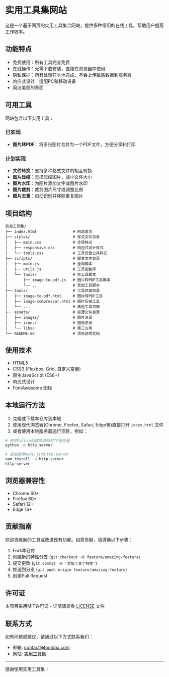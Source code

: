 # 实用工具集网站

这是一个基于网页的实用工具集合网站，提供多种常用的在线工具，帮助用户提高工作效率。

## 功能特点

- 免费使用：所有工具完全免费
- 在线操作：无需下载安装，直接在浏览器中使用
- 隐私保护：所有处理在本地完成，不会上传敏感数据到服务器
- 响应式设计：适配PC和移动设备
- 简洁美观的界面

## 可用工具

网站包含以下实用工具：

### 已实现

- **图片转PDF**：将多张图片合并为一个PDF文件，方便分享和打印

### 计划实现

- **文件转换**：支持多种格式文件的相互转换
- **图片压缩**：无损压缩图片，减小文件大小
- **图片水印**：为图片添加文字或图片水印
- **图片裁剪**：裁剪图片尺寸或调整比例
- **图片去重**：自动识别并移除重复图片

## 项目结构

```
实用工具集/
├── index.html                # 网站首页
├── styles/                   # 样式文件目录
│   ├── main.css              # 全局样式
│   ├── responsive.css        # 响应式设计样式
│   └── tools.css             # 工具页面公共样式
├── scripts/                  # 脚本文件目录
│   ├── main.js               # 全局脚本
│   ├── utils.js              # 工具函数库
│   └── tools/                # 各工具脚本
│       ├── image-to-pdf.js   # 图片转PDF工具脚本
│       └── ...               # 其他工具脚本
├── tools/                    # 工具页面目录
│   ├── image-to-pdf.html     # 图片转PDF工具
│   ├── image-compressor.html # 图片压缩工具
│   └── ...                   # 其他工具页面
├── assets/                   # 资源文件目录
│   ├── images/               # 图片资源
│   ├── icons/                # 图标资源
│   └── libs/                 # 第三方库
└── README.md                 # 项目说明文档
```

## 使用技术

- HTML5
- CSS3 (Flexbox, Grid, 自定义变量)
- 原生JavaScript (ES6+)
- 响应式设计
- FontAwesome 图标

## 本地运行方法

1. 克隆或下载本仓库到本地
2. 使用现代浏览器(Chrome, Firefox, Safari, Edge等)直接打开 `index.html` 文件
3. 或者使用本地服务器运行项目，例如：

```bash
# 使用Python创建简单的HTTP服务器
python -m http.server

# 或者使用Node.js的http-server
npm install -g http-server
http-server
```

## 浏览器兼容性

- Chrome 60+
- Firefox 60+
- Safari 12+
- Edge 16+

## 贡献指南

欢迎贡献新的工具或改进现有功能。如需贡献，请遵循以下步骤：

1. Fork本仓库
2. 创建新的特性分支 (`git checkout -b feature/amazing-feature`)
3. 提交更改 (`git commit -m '添加了某个特性'`)
4. 推送到分支 (`git push origin feature/amazing-feature`)
5. 创建Pull Request

## 许可证

本项目采用MIT许可证 - 详情请查看 [LICENSE](LICENSE) 文件

## 联系方式

如有问题或建议，请通过以下方式联系我们：

- 邮箱: contact@toolbox.com
- 网站: [实用工具集](https://toolbox.example.com)

---

感谢使用实用工具集！ 